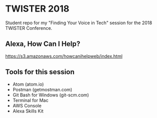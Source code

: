 # TWISTER 2018
Student repo for my "Finding Your Voice in Tech" session for the 2018 TWISTER Conference.

## Alexa, How Can I Help?
https://s3.amazonaws.com/howcanihelpweb/index.html

## Tools for this session
* Atom (atom.io)
* Postman (getmostman.com)
* Git Bash for Windows (git-scm.com)
* Terminal for Mac
* AWS Console
* Alexa Skills Kit
